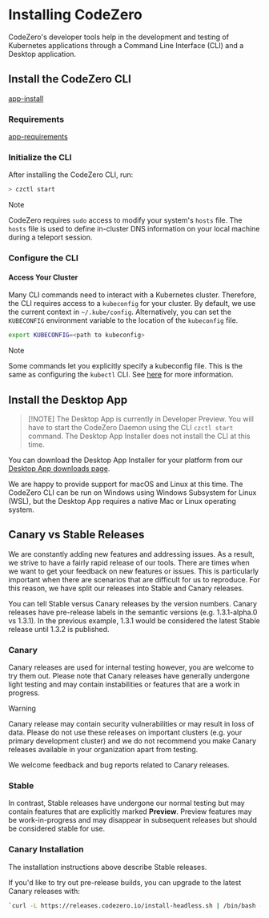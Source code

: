 # Installing CodeZero

CodeZero's developer tools help in the development and testing of Kubernetes applications through
a Command Line Interface (CLI) and a Desktop application.

## Install the CodeZero CLI

[app-install](../_fragments/app-install.md ":include")

### Requirements

[app-requirements](../_fragments/app-requirements.md ":include")

### Initialize the CLI

After installing the CodeZero CLI, run:

```bash
> czctl start
```

> [!NOTE]
> CodeZero requires `sudo` access to modify your system's `hosts` file. The `hosts` file
> is used to define in-cluster DNS information on your local machine during a teleport session.

### Configure the CLI

#### Access Your Cluster

Many CLI commands need to interact with a Kubernetes cluster. Therefore, the CLI requires access to a `kubeconfig` for your cluster. By default, we use the current context in `~/.kube/config`. Alternatively, you can set the `KUBECONFIG` environment variable to the location of the `kubeconfig` file.

```bash
export KUBECONFIG=<path to kubeconfig>
```

> [!NOTE]
> Some commands let you explicitly specify a kubeconfig file.
> This is the same as configuring the `kubectl` CLI. See [here](https://kubernetes.io/docs/concepts/configuration/organize-cluster-access-kubeconfig/) for more information.

## Install the Desktop App

> [!NOTE] The Desktop App is currently in Developer Preview. You will have to start the CodeZero Daemon using the CLI `czctl start` command. The Desktop App Installer does not install the CLI at this time.

You can download the Desktop App Installer for your platform from our [Desktop App downloads page](https://codezero.io/platform/desktop).

We are happy to provide support for macOS and Linux at this time. The CodeZero CLI can be run on Windows using Windows Subsystem for Linux (WSL), but the Desktop App requires a native Mac or Linux operating system.

## Canary vs Stable Releases

We are constantly adding new features and addressing issues. As a result, we strive to have a fairly rapid release of our tools. There are times when we want to get your feedback on new features or issues. This is particularly important when there are scenarios that are difficult for us to reproduce. For this reason, we have split our releases into Stable and Canary releases.

You can tell Stable versus Canary releases by the version numbers. Canary releases have pre-release labels in the semantic versions (e.g. 1.3.1-alpha.0 vs 1.3.1). In the previous example, 1.3.1 would be considered the latest Stable release until 1.3.2 is published.

### Canary

Canary releases are used for internal testing however, you are welcome to try them out. Please note that Canary releases have generally undergone light testing and may contain instabilities or features that are a work in progress.

> [!WARNING]
> Canary release may contain security vulnerabilities or may result in loss of data. Please do not use these releases on important clusters (e.g. your primary development cluster) and we do not recommend you make Canary releases available in your organization apart from testing.

We welcome feedback and bug reports related to Canary releases.

### Stable

In contrast, Stable releases have undergone our normal testing but may contain features that are explicitly marked **Preview**. Preview features may be work-in-progress and may disappear in subsequent releases but should be considered stable for use.

### Canary Installation

The installation instructions above describe Stable releases.

If you'd like to try out pre-release builds, you can upgrade to the latest Canary releases with:

``` bash
`curl -L https://releases.codezero.io/install-headless.sh | /bin/bash -s canary`
```
